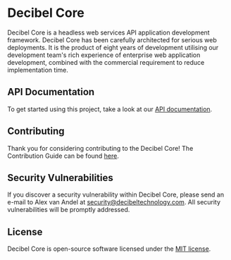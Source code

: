 # Decibel Core

Decibel Core is a headless web services API application development framework. Decibel Core has been carefully architected for serious web deployments. It is the product of eight years of development utilising our development team's rich experience of enterprise web application development, combined with the commercial requirement to reduce implementation time.

## API Documentation

To get started using this project, take a look at our [API documentation](https://api.decibeltechnology.com/master/).

## Contributing

Thank you for considering contributing to the Decibel Core! The
Contribution Guide can be found [here](CONTRIBUTING.md).

## Security Vulnerabilities

If you discover a security vulnerability within Decibel Core, please send an e-mail to Alex van Andel at security@decibeltechnology.com. All security vulnerabilities will be promptly addressed.

## License

Decibel Core is open-source software licensed under the [MIT license](http://opensource.org/licenses/MIT).
